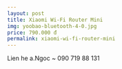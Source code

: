 ```yaml
---
layout: post
title: Xiaomi Wi-Fi Router Mini
img: yoobao-bluetooth-4-0.jpg
price: 790.000 đ
permalink: xiaomi-wi-fi-router-mini
---
```

Lien he a.Ngoc ~ 090 719 88 131
